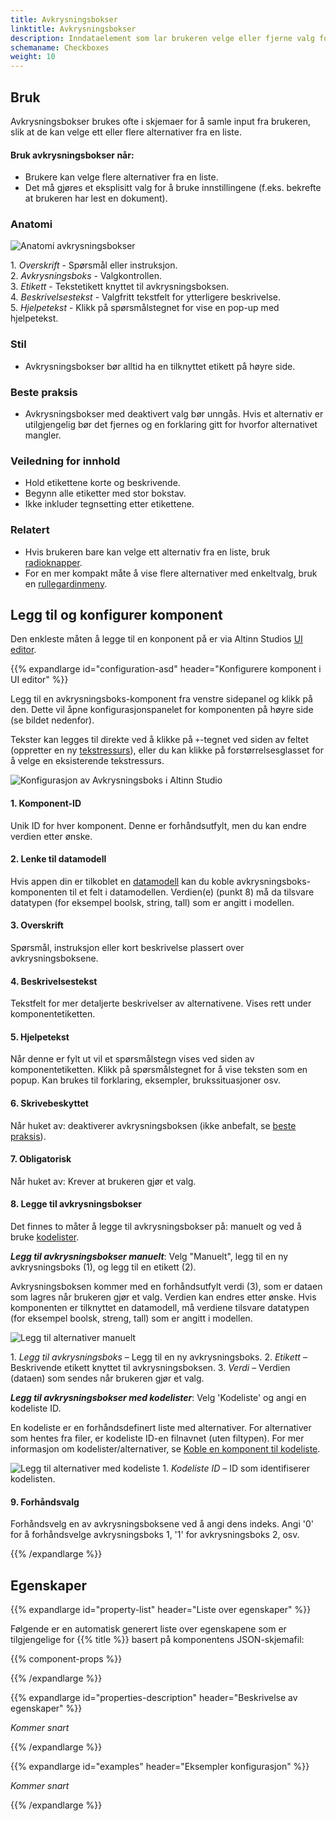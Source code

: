 ```yaml
---
title: Avkrysningsbokser
linktitle: Avkrysningsbokser
description: Inndataelement som lar brukeren velge eller fjerne valg for ett eller flere alternativer.
schemaname: Checkboxes
weight: 10
---
```


## Bruk

Avkrysningsbokser brukes ofte i skjemaer for å samle input fra brukeren,
 slik at de kan velge ett eller flere alternativer fra en liste.
 
 #### Bruk avkrysningsbokser når:
 * Brukere kan velge flere alternativer fra en liste.
 * Det må gjøres et eksplisitt valg for å bruke innstillingene (f.eks. bekrefte at brukeren har lest en dokument).

### Anatomi

![Anatomi avkrysningsbokser](Checkbox-anatomy.png)

1\. *Overskrift* - Spørsmål eller instruksjon.  
2\. *Avkrysningsboks* - Valgkontrollen.  
3\. *Etikett* - Tekstetikett knyttet til avkrysningsboksen.  
4\. *Beskrivelsestekst* - Valgfritt tekstfelt for ytterligere beskrivelse.  
5\. *Hjelpetekst* - Klikk på spørsmålstegnet for vise en pop-up med hjelpetekst.

### Stil

* Avkrysningsbokser bør alltid ha en tilknyttet etikett på høyre side.

### Beste praksis

* Avkrysningsbokser med deaktivert valg bør unngås.
    Hvis et alternativ er utilgjengelig bør det fjernes og en forklaring gitt for hvorfor alternativet mangler.

 ### Veiledning for innhold

* Hold etikettene korte og beskrivende.
* Begynn alle etiketter med stor bokstav.
* Ikke inkluder tegnsetting etter etikettene.

### Relatert

* Hvis brukeren bare kan velge ett alternativ fra en liste, bruk [radioknapper](../radioButtons).
* For en mer kompakt måte å vise flere alternativer med enkeltvalg, bruk en [rullegardinmeny](../dropdown).

## Legg til og konfigurer komponent

Den enkleste måten å legge til en konponent på er via Altinn Studios [UI editor](/nb/app/getting-started/ui-editor/).
<!-- Short description of how to (screenshot?) -->
<!-- If not available in UI editor, describe how to add it with local development. -->

{{% expandlarge id="configuration-asd" header="Konfigurere komponent i UI editor" %}}

Legg til en avkrysningsboks-komponent fra venstre sidepanel og klikk på den.
 Dette vil åpne konfigurasjonspanelet for komponenten på høyre side (se bildet nedenfor).

Tekster kan legges til direkte ved å klikke på `+`-tegnet ved siden av feltet
(oppretter en ny [tekstressurs](/nb/app/development/ux/texts/#add-and-change-texts-in-an-application)),
 eller du kan klikke på forstørrelsesglasset for å velge en eksisterende tekstressurs.

![Konfigurasjon av Avkrysningsboks i Altinn Studio](Checkbox-settings-anatomy.png)

#### 1. Komponent-ID
Unik ID for hver komponent. Denne er forhåndsutfylt, men du kan endre verdien etter ønske.

#### 2. Lenke til datamodell
Hvis appen din er tilkoblet en [datamodell](/nb/app/development/data/data-modeling#data-models) kan du koble avkrysningsboks-komponenten til et felt i datamodellen.
 Verdien(e) (punkt 8) må da tilsvare datatypen (for eksempel boolsk, string, tall) som er angitt i modellen.

#### 3. Overskrift
Spørsmål, instruksjon eller kort beskrivelse plassert over avkrysningsboksene.

#### 4. Beskrivelsestekst
Tekstfelt for mer detaljerte beskrivelser av alternativene. Vises rett under komponentetiketten.

#### 5. Hjelpetekst
Når denne er fylt ut vil et spørsmålstegn vises ved siden av komponentetiketten. Klikk på spørsmålstegnet for å vise teksten som en popup.
Kan brukes til forklaring, eksempler, brukssituasjoner osv.

#### 6. Skrivebeskyttet
Når huket av: deaktiverer avkrysningsboksen (ikke anbefalt, se [beste praksis](#best-practices)).

#### 7. Obligatorisk
Når huket av: Krever at brukeren gjør et valg.

#### 8. Legge til avkrysningsbokser
Det finnes to måter å legge til avkrysningsbokser på: manuelt og ved å bruke [kodelister](/nb/app/development/data/options/).

***Legg til avkrysningsbokser manuelt***: Velg "Manuelt", legg til en ny avkrysningsboks (1), og legg til en etikett (2).

Avkrysningsboksen kommer med en forhåndsutfylt verdi (3), som er dataen som lagres når brukeren gjør et valg.
 Verdien kan endres etter ønske.
  Hvis komponenten er tilknyttet en datamodell, må verdiene tilsvare datatypen (for eksempel boolsk, streng, tall) som er angitt i modellen.

![Legg til alternativer manuelt](manually-add-options.png)

1\. *Legg til avkrysningsboks* – Legg til en ny avkrysningsboks.
2\. *Etikett* – Beskrivende etikett knyttet til avkrysningsboksen.
3\. *Verdi* – Verdien (dataen) som sendes når brukeren gjør et valg.

***Legg til avkrysningsbokser med kodelister***: Velg 'Kodeliste' og angi en kodeliste ID.

En kodeliste er en forhåndsdefinert liste med alternativer.
For alternativer som hentes fra filer, er kodeliste ID-en filnavnet (uten filtypen).
For mer informasjon om kodelister/alternativer, se [Koble en komponent til kodeliste](/nb/app/development/data/options/#connect-the-component-to-options-code-list).

![Legg til alternativer med kodeliste](add-options-with-codelist.png)
1\. *Kodeliste ID* – ID som identifiserer kodelisten.

#### 9. Forhåndsvalg
Forhåndsvelg en av avkrysningsboksene ved å angi dens indeks.
Angi '0' for å forhåndsvelge avkrysningsboks 1, '1' for avkrysningsboks 2, osv.

{{% /expandlarge %}}

## Egenskaper

{{% expandlarge id="property-list" header="Liste over egenskaper" %}}

Følgende er en automatisk generert liste over egenskapene som er tilgjengelige for {{% title %}} basert på komponentens JSON-skjemafil:

{{% component-props %}}

{{% /expandlarge %}}

{{% expandlarge id="properties-description" header="Beskrivelse av egenskaper" %}}

*Kommer snart*
<!-- More detailed description of properties -->

{{% /expandlarge %}}

{{% expandlarge id="examples" header="Eksempler konfigurasjon" %}}

*Kommer snart*
<!-- Examples of component configurations.
Use screenshots of json config and/or link to repo if appropriate. -->

{{% /expandlarge %}}
